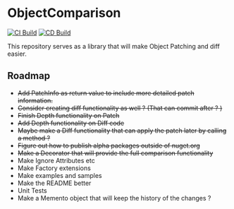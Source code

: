 # ObjectComparison
[![CI Build](https://github.com/NickPolyder/ObjectComparison/actions/workflows/CI.yml/badge.svg)](https://github.com/NickPolyder/ObjectComparison/actions/workflows/CI.yml)
[![CD Build](https://github.com/NickPolyder/ObjectComparison/actions/workflows/CD.yml/badge.svg)](https://github.com/NickPolyder/ObjectComparison/actions/workflows/CD.yml)

This repository serves as a library that will make Object Patching and diff easier.


## Roadmap

- ~~Add PatchInfo as return value to include more detailed patch information.~~
- ~~Consider creating diff functionality as well ? (That can commit after ? )~~
- ~~Finish Depth functionality on Patch~~
- ~~Add Depth functionality on Diff code~~
- ~~Maybe make a Diff functionality that can apply the patch later by calling a method ?~~ 
- ~~Figure out how to publish alpha packages outside of nuget.org~~
- ~~Make a Decorator that will provide the full comparison functionality~~
- Make Ignore Attributes etc
- Make Factory extensions
- Make examples and samples 
- Make the README better
- Unit Tests
- Make a Memento object that will keep the history of the changes ? 


